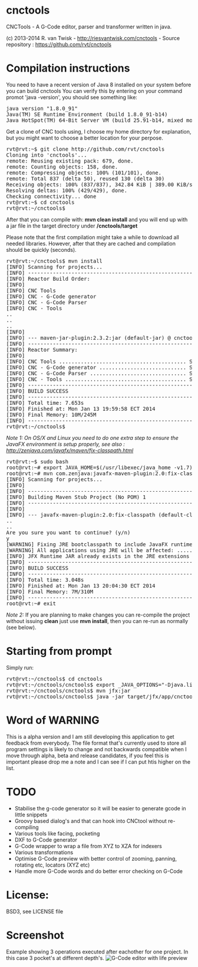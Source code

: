 cnctools
========

CNCTools - A G-Code editor, parser and transformer written in java.

(c) 2013-2014 R. van Twisk - http://riesvantwisk.com/cnctools - Source repository : https://github.com/rvt/cnctools

Compilation instructions
========
You need to have a recent version of Java 8 installed on your system before you can build cnctools
You can verify this by entering on your command promot 'java -version', you should see something like:

<pre>
java version "1.8.0_91"
Java(TM) SE Runtime Environment (build 1.8.0_91-b14)
Java HotSpot(TM) 64-Bit Server VM (build 25.91-b14, mixed mode)
</pre>

Get a clone of CNC tools using, I choose my home directory for explanation, but you might want to choose a better location for your perpose.

<pre>
rvt@rvt:~$ git clone http://github.com/rvt/cnctools
Cloning into 'cnctools'...
remote: Reusing existing pack: 679, done.
remote: Counting objects: 158, done.
remote: Compressing objects: 100% (101/101), done.
remote: Total 837 (delta 50), reused 130 (delta 30)
Receiving objects: 100% (837/837), 342.84 KiB | 389.00 KiB/s, done.
Resolving deltas: 100% (429/429), done.
Checking connectivity... done
rvt@rvt:~$ cd cnctools
rvt@rvt:~/cnctools$
</pre>

After that you can compile with: **mvn clean install** and you will end up with a jar file in the target directory under **/cnctools/target**

Please note that the first compilation might take a while to download all needed libraries. However, after that they are cached and compilation should be quickly (seconds).

<pre>
rvt@rvt:~/cnctools$ mvn install
[INFO] Scanning for projects...
[INFO] ------------------------------------------------------------------------
[INFO] Reactor Build Order:
[INFO]
[INFO] CNC Tools
[INFO] CNC - G-Code generator
[INFO] CNC - G-Code Parser
[INFO] CNC - Tools
..
..
..
[INFO]
[INFO] --- maven-jar-plugin:2.3.2:jar (default-jar) @ cnctools ---
[INFO] ------------------------------------------------------------------------
[INFO] Reactor Summary:
[INFO]
[INFO] CNC Tools ......................................... SUCCESS [0.002s]
[INFO] CNC - G-Code generator ............................ SUCCESS [2.617s]
[INFO] CNC - G-Code Parser ............................... SUCCESS [0.144s]
[INFO] CNC - Tools ....................................... SUCCESS [4.618s]
[INFO] ------------------------------------------------------------------------
[INFO] BUILD SUCCESS
[INFO] ------------------------------------------------------------------------
[INFO] Total time: 7.653s
[INFO] Finished at: Mon Jan 13 19:59:58 ECT 2014
[INFO] Final Memory: 10M/245M
[INFO] ------------------------------------------------------------------------
rvt@rvt:~/cnctools$
</pre>

_Note 1:_
_On OS/X and Linux you need to do one extra step to ensure the JavaFX environment is setup properly, see also : http://zenjava.com/javafx/maven/fix-classpath.html_

<pre>
rvt@rvt:~$ sudo bash
root@rvt:~# export JAVA_HOME=$(/usr/libexec/java_home -v1.7)
root@rvt:~# mvn com.zenjava:javafx-maven-plugin:2.0:fix-classpath
[INFO] Scanning for projects...
[INFO]
[INFO] ------------------------------------------------------------------------
[INFO] Building Maven Stub Project (No POM) 1
[INFO] ------------------------------------------------------------------------
[INFO]
[INFO] --- javafx-maven-plugin:2.0:fix-classpath (default-cli) @ standalone-pom ---
..
..
Are you sure you want to continue? (y/n)
y
[WARNING] Fixing JRE bootclasspath to include JavaFX runtime and native files
[WARNING] All applications using JRE will be affected: ....../jdk1.7.0_45.jdk/Contents/Home/jre
[INFO] JFX Runtime JAR already exists in the JRE extensions directory, no action was taken (...../jdk1.7.0_45.jdk/Contents/Home/jre/lib/ext/jfxrt.jar)
[INFO] ------------------------------------------------------------------------
[INFO] BUILD SUCCESS
[INFO] ------------------------------------------------------------------------
[INFO] Total time: 3.048s
[INFO] Finished at: Mon Jan 13 20:04:30 ECT 2014
[INFO] Final Memory: 7M/310M
[INFO] ------------------------------------------------------------------------
root@rvt:~# exit
</pre>


_Note 2:_
If you are planning to make changes you can re-compile the project without issuing **clean** just use **mvn install**, then
you can re-run as normally (see below).


Starting from prompt
========
Simply run:

<pre>
rvt@rvt:~/cnctools$ cd cnctools
rvt@rvt:~/cnctools/cnctools$ export _JAVA_OPTIONS="-Djava.library.path=target/natives -Xmx256m -XX:+UseConcMarkSweepGC -XX:MaxPermSize=64m -Xss1m"
rvt@rvt:~/cnctools/cnctools$ mvn jfx:jar
rvt@rvt:~/cnctools/cnctools$ java -jar target/jfx/app/cnctools-1.0.0-ALPHA-jfx.jar 
</pre>


Word of WARNING
========
This is a alpha version and I am still developing this application to get feedback from everybody.
The file format that's currently used to store all program settings is likely to change and not backwards compatible when I move through alpha,
beta and release candidates, if you feel this is important please drop me a note and I can see if I can put htis higher on the list.


TODO
========
* Stabilise the g-code generator so it will be easier to generate gcode in little snippets
* Groovy based dialog's and that can hook into CNCtool without re-compiling
* Various tools like facing, pocketing
* DXF to G-Code generator
* G-Code wrapper to wrap a file from XYZ to XZA for indexers
* Various transformations
* Optimise G-Code preview with better control of zooming, panning, rotating etc, locators (XYZ etc)
* Handle more G-Code words and do better error checking on G-Code

License:
========
BSD3, see LICENSE file

Screenshot
========

Example showing 3 operations executed after eachother for one project.
In this case 3 pocket's at different depth's.
![G-Code editor with life preview](http://skitch.rvantwisk.nl/~rvt/blog/AppMain-20140121-213213.png)
